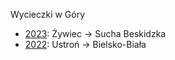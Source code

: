Wycieczki w Góry

- [2023](./2023): Żywiec &rarr; Sucha Beskidzka
- [2022](./2022): Ustroń &rarr; Bielsko-Biała